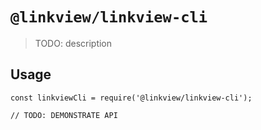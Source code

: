 # `@linkview/linkview-cli`

> TODO: description

## Usage

```
const linkviewCli = require('@linkview/linkview-cli');

// TODO: DEMONSTRATE API
```
